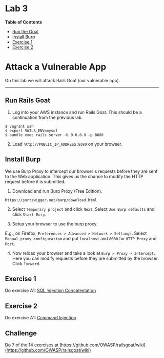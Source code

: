 # Lab 3

**Table of Contents**

- [Run the Goat](##run-rails-goat)
- [Install Burp](##install-burp)
- [Exercise 1](##exercise-1)
- [Exercise 2](##exercise-2)

# Attack a Vulnerable App

On this lab we will attack Rails Goat (our vulnerable app).

---

## Run Rails Goat

1. Log into your AWS instance and run Rails Goat. This should be a continuation from the previous lab.

 ```
$ vagrant ssh
$ export RAILS_ENV=mysql
$ bundle exec rails server -b 0.0.0.0 -p 8080
 ```

2. Load `http://PUBLIC_IP_ADDRESS:8080` on your browser.

## Install Burp

We use Burp Proxy to intercept our browser's requests before they are sent to the Web application. This gives us the chance to modify the HTTP request before it is submitted.

1. Download and run Burp Proxy (Free Edition).

  ```
  https://portswigger.net/burp/download.html
  ```

2. Select `Temporary project` and click `Next`. Select `Use Burp defaults` and click `Start Burp`.

3. Setup your browser to use the burp proxy.

 E.g., on Firefox, `Preferences > Advanced > Network > Settings`. Select `Manual proxy configuration` and put `localhost` and `8080` for `HTTP Proxy` and `Port`.

4. Now reload your browser and take a look at `Burp > Proxy > Intercept`. Here you can modify requests before they are submitted by the browser. Click `Forward`.

## Exercise 1

Do exercise A1: [SQL Injection Concatentation](https://github.com/OWASP/railsgoat/wiki/A1-SQL-Injection-Concatentation)

## Exercise 2

Do exercise A1: [Command Injection](https://github.com/OWASP/railsgoat/wiki/A1-Command-Injection)

## Challenge

Do 7 of the 14 exercises at [https://github.com/OWASP/railsgoat/wiki](https://github.com/OWASP/railsgoat/wiki)
